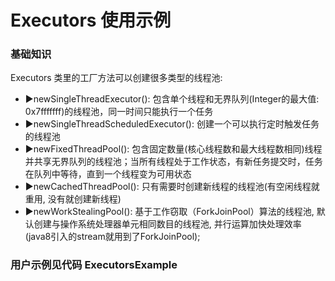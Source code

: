# Executors 使用示例

### 基础知识

Executors 类里的工厂方法可以创建很多类型的线程池:

- ►newSingleThreadExecutor(): 包含单个线程和无界队列(Integer的最大值: 0x7fffffff)的线程池，同一时间只能执行一个任务
- ►newSingleThreadScheduledExecutor(): 创建一个可以执行定时触发任务的线程池
- ►newFixedThreadPool(): 包含固定数量(核心线程数和最大线程数相同)线程并共享无界队列的线程池；当所有线程处于工作状态，有新任务提交时，任务在队列中等待，直到一个线程变为可用状态
- ►newCachedThreadPool(): 只有需要时创建新线程的线程池(有空闲线程就重用, 没有就创建新线程)
- ►newWorkStealingPool(): 基于工作窃取（ForkJoinPool）算法的线程池, 默认创建与操作系统处理器单元相同数目的线程池, 并行运算加快处理效率(java8引入的stream就用到了ForkJoinPool);

### 用户示例见代码 **ExecutorsExample**